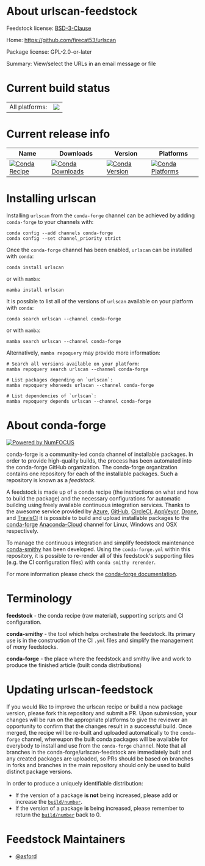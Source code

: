 About urlscan-feedstock
=======================

Feedstock license: [BSD-3-Clause](https://github.com/conda-forge/urlscan-feedstock/blob/main/LICENSE.txt)

Home: https://github.com/firecat53/urlscan

Package license: GPL-2.0-or-later

Summary: View/select the URLs in an email message or file

Current build status
====================


<table><tr><td>All platforms:</td>
    <td>
      <a href="https://dev.azure.com/conda-forge/feedstock-builds/_build/latest?definitionId=11885&branchName=main">
        <img src="https://dev.azure.com/conda-forge/feedstock-builds/_apis/build/status/urlscan-feedstock?branchName=main">
      </a>
    </td>
  </tr>
</table>

Current release info
====================

| Name | Downloads | Version | Platforms |
| --- | --- | --- | --- |
| [![Conda Recipe](https://img.shields.io/badge/recipe-urlscan-green.svg)](https://anaconda.org/conda-forge/urlscan) | [![Conda Downloads](https://img.shields.io/conda/dn/conda-forge/urlscan.svg)](https://anaconda.org/conda-forge/urlscan) | [![Conda Version](https://img.shields.io/conda/vn/conda-forge/urlscan.svg)](https://anaconda.org/conda-forge/urlscan) | [![Conda Platforms](https://img.shields.io/conda/pn/conda-forge/urlscan.svg)](https://anaconda.org/conda-forge/urlscan) |

Installing urlscan
==================

Installing `urlscan` from the `conda-forge` channel can be achieved by adding `conda-forge` to your channels with:

```
conda config --add channels conda-forge
conda config --set channel_priority strict
```

Once the `conda-forge` channel has been enabled, `urlscan` can be installed with `conda`:

```
conda install urlscan
```

or with `mamba`:

```
mamba install urlscan
```

It is possible to list all of the versions of `urlscan` available on your platform with `conda`:

```
conda search urlscan --channel conda-forge
```

or with `mamba`:

```
mamba search urlscan --channel conda-forge
```

Alternatively, `mamba repoquery` may provide more information:

```
# Search all versions available on your platform:
mamba repoquery search urlscan --channel conda-forge

# List packages depending on `urlscan`:
mamba repoquery whoneeds urlscan --channel conda-forge

# List dependencies of `urlscan`:
mamba repoquery depends urlscan --channel conda-forge
```


About conda-forge
=================

[![Powered by
NumFOCUS](https://img.shields.io/badge/powered%20by-NumFOCUS-orange.svg?style=flat&colorA=E1523D&colorB=007D8A)](https://numfocus.org)

conda-forge is a community-led conda channel of installable packages.
In order to provide high-quality builds, the process has been automated into the
conda-forge GitHub organization. The conda-forge organization contains one repository
for each of the installable packages. Such a repository is known as a *feedstock*.

A feedstock is made up of a conda recipe (the instructions on what and how to build
the package) and the necessary configurations for automatic building using freely
available continuous integration services. Thanks to the awesome service provided by
[Azure](https://azure.microsoft.com/en-us/services/devops/), [GitHub](https://github.com/),
[CircleCI](https://circleci.com/), [AppVeyor](https://www.appveyor.com/),
[Drone](https://cloud.drone.io/welcome), and [TravisCI](https://travis-ci.com/)
it is possible to build and upload installable packages to the
[conda-forge](https://anaconda.org/conda-forge) [Anaconda-Cloud](https://anaconda.org/)
channel for Linux, Windows and OSX respectively.

To manage the continuous integration and simplify feedstock maintenance
[conda-smithy](https://github.com/conda-forge/conda-smithy) has been developed.
Using the ``conda-forge.yml`` within this repository, it is possible to re-render all of
this feedstock's supporting files (e.g. the CI configuration files) with ``conda smithy rerender``.

For more information please check the [conda-forge documentation](https://conda-forge.org/docs/).

Terminology
===========

**feedstock** - the conda recipe (raw material), supporting scripts and CI configuration.

**conda-smithy** - the tool which helps orchestrate the feedstock.
                   Its primary use is in the construction of the CI ``.yml`` files
                   and simplify the management of *many* feedstocks.

**conda-forge** - the place where the feedstock and smithy live and work to
                  produce the finished article (built conda distributions)


Updating urlscan-feedstock
==========================

If you would like to improve the urlscan recipe or build a new
package version, please fork this repository and submit a PR. Upon submission,
your changes will be run on the appropriate platforms to give the reviewer an
opportunity to confirm that the changes result in a successful build. Once
merged, the recipe will be re-built and uploaded automatically to the
`conda-forge` channel, whereupon the built conda packages will be available for
everybody to install and use from the `conda-forge` channel.
Note that all branches in the conda-forge/urlscan-feedstock are
immediately built and any created packages are uploaded, so PRs should be based
on branches in forks and branches in the main repository should only be used to
build distinct package versions.

In order to produce a uniquely identifiable distribution:
 * If the version of a package **is not** being increased, please add or increase
   the [``build/number``](https://docs.conda.io/projects/conda-build/en/latest/resources/define-metadata.html#build-number-and-string).
 * If the version of a package **is** being increased, please remember to return
   the [``build/number``](https://docs.conda.io/projects/conda-build/en/latest/resources/define-metadata.html#build-number-and-string)
   back to 0.

Feedstock Maintainers
=====================

* [@asford](https://github.com/asford/)

